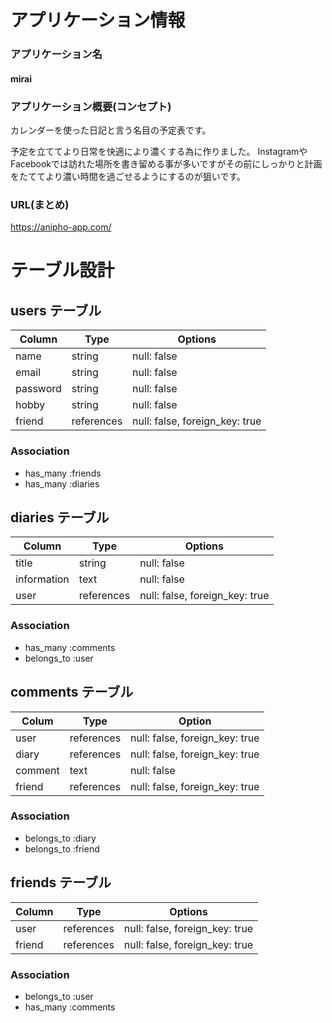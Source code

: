 # アプリケーション情報

### アプリケーション名

#### mirai


### アプリケーション概要(コンセプト)
カレンダーを使った日記と言う名目の予定表です。

予定を立ててより日常を快適により濃くする為に作りました。
InstagramやFacebookでは訪れた場所を書き留める事が多いですがその前にしっかりと計画をたててより濃い時間を過ごせるようにするのが狙いです。

### URL(まとめ)
https://anipho-app.com/


# テーブル設計 


## users テーブル

| Column   | Type   | Options     |
| -------- | ------ | ----------- |
| name        | string | null: false |
| email           | string | null: false |
| password        | string | null: false |
| hobby          |  string | null: false |
| friend        | references|  null: false, foreign_key: true |

### Association

- has_many :friends
- has_many :diaries

## diaries テーブル

| Column       | Type     | Options     |
| ------------ | ------   | ----------- |
| title        | string   | null: false |
| information  | text     | null: false |
| user         | references|  null: false, foreign_key: true |
### Association

- has_many      :comments
- belongs_to   :user
## comments テーブル
| Colum   | Type  |Option      |
| ------- | ----- | -----------|
| user      | references |  null: false, foreign_key: true |
| diary      | references |  null: false, foreign_key: true |
| comment   | text     | null: false |
| friend   | references |  null: false, foreign_key: true |
### Association

- belongs_to :diary
- belongs_to :friend
## friends テーブル

| Column       | Type   | Options    |      
| -------------|--------|------------|
| user         | references |  null: false, foreign_key: true |
| friend       | references |  null: false, foreign_key: true |


### Association

- belongs_to :user
- has_many   :comments
